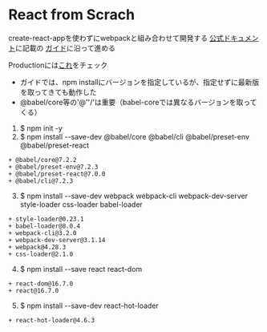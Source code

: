 # React from Scrach

create-react-appを使わずにwebpackと組み合わせて開発する
[公式ドキュメント](https://reactjs.org/docs/create-a-new-react-app.html#more-flexible-toolchains)に記載の
[ガイド](https://blog.usejournal.com/creating-a-react-app-from-scratch-f3c693b84658)に沿って進める

Productionには[これ](https://reactjs.org/docs/optimizing-performance.html#use-the-production-build)をチェック

* ガイドでは、npm installにバージョンを指定しているが、指定せずに最新版を取ってきても動作した
* @babel/core等の'@''/'は重要（babel-coreでは異なるバージョンを取ってくる）
  
1. $ npm init -y
2. $ npm install --save-dev @babel/core @babel/cli @babel/preset-env @babel/preset-react
```
+ @babel/core@7.2.2
+ @babel/preset-env@7.2.3
+ @babel/preset-react@7.0.0
+ @babel/cli@7.2.3
```
3. $ npm install --save-dev webpack webpack-cli webpack-dev-server style-loader css-loader babel-loader
```
+ style-loader@0.23.1
+ babel-loader@8.0.4
+ webpack-cli@3.2.0
+ webpack-dev-server@3.1.14
+ webpack@4.28.3
+ css-loader@2.1.0
```

4. $ npm install --save react react-dom
```
+ react-dom@16.7.0
+ react@16.7.0
```

5. $ npm install --save-dev react-hot-loader
```
+ react-hot-loader@4.6.3
```